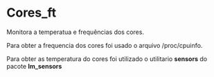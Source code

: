 # Cores_ft

Monitora a temperatua e frequências dos cores. 

Para obter a frequencia dos cores foi usado o arquivo /proc/cpuinfo.

Para obter as temperatura do cores foi utilizado o utilitario **sensors** do pacote **lm_sensors**

